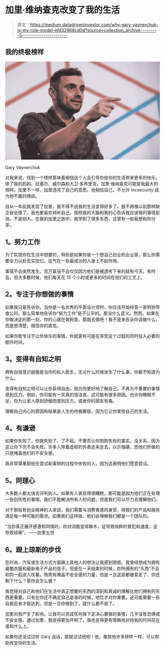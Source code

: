 # 加里·维纳查克改变了我的生活

> 原文：<https://medium.datadriveninvestor.com/why-gary-vaynerchuk-is-my-role-model-efd32968cd0d?source=collection_archive---------5----------------------->

## 我的终极榜样

![](img/9c18b14f5637c5109a9ea24e917a3c26.png)

Gary Vaynerchuk

对我来说，找到一个榜样意味着相信这个人会引导你给你的生活带来更多的快乐。除了我的妈妈、拉塞尔、威尔森和大卫·多布里克，加里·维纳查克可能是我最大的榜样。加里不一样。加里违背了自己的意愿。他相信自己，不允许 incsecurity 成为他不赢的理由。

自从一年前我发现了加里，我不得不说我的生活变得好多了。我不再像以前那样缺乏安全感了。我也更喜欢倾听自己，按照我的大脑和我的心告诉我应该做的事情前进。不是别人。在我的加里之旅中，我学到了很多东西，这里有一些我想和你分享。

## **1。努力工作**

为了实现你在生活中想要的，特别是如果你是一个想自己创业的企业家，那么你需要全力以赴去实现它。运气在一些最成功的人身上不起作用。

事情不会突然发生。百万富翁不会仅仅因为他们是被遗传下来的就有今天。有时会，但大多数时候，他们每天花 15 个小时或更多的时间在他们的工艺上。

## **2。专注于你想做的事情**

如果我只是告诉你，当你是一名优秀的平面设计师时，你应该开始经营一家狗狗零食公司，那么简单地告诉你“努力工作”是不公平的。那没什么意义。然而，如果在你做决定的那一刻，你的心就在做狗食，那就去做吧！我不是来告诉你该做什么，而是想清楚，相信你的直觉。

如果你能专注于让你快乐的事情，你就更有可能在享受这个过程的同时投入必要的额外时间。

## **3。变得有自知之明**

拥有自我意识就像是当你的私人医生，无论什么时候发生了什么事，你都不知道为什么。

变得有自知之明可以让你获得自由，因为你更好地了解自己，不再为不重要的事情感到压力。例如，你可能有一天真的很沮丧，这可能有很多原因。也许你睡眠不足，你为让家人感到骄傲而感到压力，或者你的朋友有毒。

理解自己内心的原因和结果是人生的终极解锁，因为它让你掌控自己的生活。

## **4。有谦逊**

如果你失败了，你就失败了。了不起。不要否认你刚刚失败的事实。没关系，因为这让你下次不会失败。许多人带着虚假的外表走来走去，以示强硬，而他们所做的只是掩盖他们的不安全感。

我非常尊重那些在尝试新事物的过程中失败的人，因为这表明他们愿意尝试。

## **5。同理心**

大多数人都太快去评判别人。如果有人表现得很糟糕，那可能是因为他们正在处理一些创伤性的事情。我们不能解决所有人的问题，但是我们可以尽力去理解他们。

对于那些有创业精神的人来说，我们需要与消费者感同身受，用我们的产品和服务满足每一种可能的需求。如果我们这样做，他们会理解我们都是一个团队的。

“当你真正展开感激和同情时，你对消极变得麻木，这导致纯粹的冒犯和速度，这导致结果”。——加里五世

## **6。跟上琼斯的步伐**

在时尚、汽车或生活方式方面跟上其他人的想法让我感到困惑。我曾经想成为拥有最酷衣服和最新电子产品的孩子。但是在一天结束的时候，你所拥有的“东西”不会和你一起进入坟墓。物质有掩盖不安全感的力量，但是一旦这些都被拿走了，你还剩下什么？那你会怎么做？

我觉得对自己和他们在生活中真正想要的东西的深刻和真诚的理解比他们拥有的东西更重要。只有在你还不确定自己是谁的时候，地位才对你重要。这可能需要一些自我反省才能达到，但是一旦你做到了，就什么都不是了。

加里对我产生了影响，让我可以完成任何我下定决心要做的事情，几乎没有恐惧或不安全感。通过加里，我变得更加开明了。我也变得更有策略地对待我的时间花在谁和什么上。

如果你还没试过听 Gary 说话，那就试试他吧！他，像其他许多榜样一样，可以帮助改变你的生活。